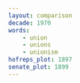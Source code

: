 ```yaml
---
layout: comparison
decade: 1970
words:
    - union
    - unions
    - unionism
hofreps_plot: 1897
senate_plot: 1899
---
```

